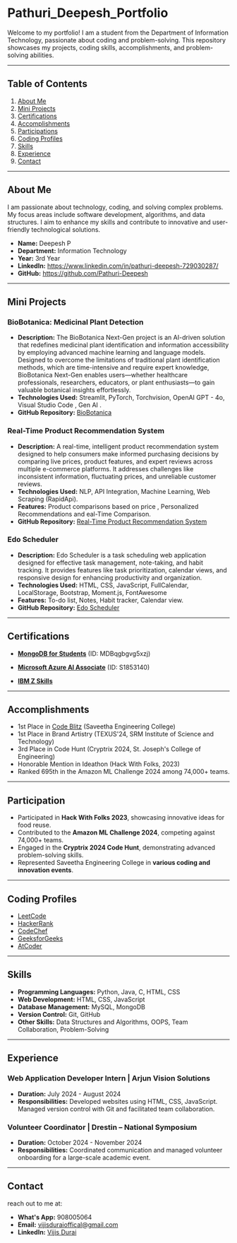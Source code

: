 # Pathuri_Deepesh_Portfolio
Welcome to my portfolio! I am a student from the Department of Information Technology, passionate about coding and problem-solving. This repository showcases my projects, coding skills, accomplishments, and problem-solving abilities.

---

## Table of Contents
1. [About Me](#about-me)
2. [Mini Projects](#mini-projects)
3. [Certifications](#certifications)
4. [Accomplishments](#accomplishments)
5. [Participations](#participation)
6. [Coding Profiles](#coding-profiles)
7. [Skills](#skills)
8. [Experience](#experience)
9. [Contact](#contact)

---

## About Me
I am passionate about technology, coding, and solving complex problems. My focus areas include software development, algorithms, and data structures. I aim to enhance my skills and contribute to innovative and user-friendly technological solutions.

- **Name:** Deepesh P
- **Department:** Information Technology
- **Year:** 3rd Year
- **LinkedIn:** https://www.linkedin.com/in/pathuri-deepesh-729030287/
- **GitHub:** https://github.com/Pathuri-Deepesh

---

## Mini Projects
### BioBotanica: Medicinal Plant Detection
- **Description:** The BioBotanica Next-Gen project is an AI-driven solution that redefines medicinal plant identification and information accessibility by employing advanced machine learning and language models. Designed to overcome the limitations of traditional plant identification methods, which are time-intensive and require expert knowledge, BioBotanica Next-Gen enables users—whether healthcare professionals, researchers, educators, or plant enthusiasts—to gain valuable botanical insights effortlessly.
- **Technologies Used:** Streamlit, PyTorch, Torchvision, OpenAI GPT - 4o, Visual Studio Code , Gen AI .
- **GitHub Repository:** [BioBotanica](https://github.com/Vijisdurai/BioBotanica.git)

### Real-Time Product Recommendation System
- **Description:** A real-time, intelligent product recommendation system designed to help consumers make informed purchasing decisions by comparing live prices, product features, and expert reviews across multiple e-commerce platforms. It addresses challenges like inconsistent information, fluctuating prices, and unreliable customer reviews.
- **Technologies Used:** NLP, API Integration, Machine Learning, Web Scraping (RapidApi).
- **Features:** Product comparisons based on price , Personalized Recommendations and eal-Time Comparison.
- **GitHub Repository:** [Real-Time Product Recommendation System](https://github.com/Vijisdurai/datathon.git)

### Edo Scheduler
- **Description:** Edo Scheduler is a task scheduling web application designed for effective task management, note-taking, and habit tracking. It provides features like task prioritization, calendar views, and responsive design for enhancing productivity and organization.
- **Technologies Used:** HTML, CSS, JavaScript, FullCalendar, LocalStorage, Bootstrap, Moment.js, FontAwesome
- **Features:** To-do list, Notes, Habit tracker, Calendar view.
- **GitHub Repository:** [Edo Scheduler](https://github.com/Vijisdurai/EdoScheduler.git)

---

## Certifications
- **[MongoDB for Students](https://github.com/Vijisdurai/Vijis-Durai-R-Portfolio/blob/main/certificate/course/mongo%20db_page-0001.jpg)** (ID: MDBqgbgvg5xzj)

- **[Microsoft Azure AI Associate](https://github.com/Vijisdurai/Vijis-Durai-R-Portfolio/blob/main/certificate/course/IMG-20241022-WA0215.jpg)** (ID: S1853140)
- **[IBM Z Skills](https://github.com/Vijisdurai/Vijis-Durai-R-Portfolio/blob/main/certificate/course/IBM%20Z%20SKILLS.png)**

---

## Accomplishments
- 1st Place in [Code Blitz](https://github.com/Vijisdurai/Vijis-Durai-R-Portfolio/blob/main/certificate/achievements/code%20blitz.jpg) (Saveetha Engineering College)
- 1st Place in Brand Artistry (TEXUS'24, SRM Institute of Science and Technology)
- 3rd Place in Code Hunt (Cryptrix 2024, St. Joseph's College of Engineering)
- Honorable Mention in Ideathon (Hack With Folks, 2023)
- Ranked 695th in the Amazon ML Challenge 2024 among 74,000+ teams.

---

## Participation
- Participated in **Hack With Folks 2023**, showcasing innovative ideas for food reuse.
- Contributed to the **Amazon ML Challenge 2024**, competing against 74,000+ teams.
- Engaged in the **Cryptrix 2024 Code Hunt**, demonstrating advanced problem-solving skills.
- Represented Saveetha Engineering College in **various coding and innovation events**.

---

## Coding Profiles
- [LeetCode](https://leetcode.com/u/vijishdurai006/)
- [HackerRank](#)
- [CodeChef](#)
- [GeeksforGeeks](#)
- [AtCoder](#)

---

## Skills
- **Programming Languages:** Python, Java, C, HTML, CSS
- **Web Development:** HTML, CSS, JavaScript
- **Database Management:** MySQL, MongoDB
- **Version Control:** Git, GitHub
- **Other Skills:** Data Structures and Algorithms, OOPS, Team Collaboration, Problem-Solving

---

## Experience
### Web Application Developer Intern | Arjun Vision Solutions
- **Duration:** July 2024 - August 2024
- **Responsibilities:** Developed websites using HTML, CSS, JavaScript. Managed version control with Git and facilitated team collaboration.

### Volunteer Coordinator | Drestin – National Symposium
- **Duration:** October 2024 - November 2024
- **Responsibilities:** Coordinated communication and managed volunteer onboarding for a large-scale academic event.

---

## Contact
reach out to me at:
- **What's App:** 908005064
- **Email:** [vijisduraioffical@gmail.com](mailto:vijisduraioffical@gmail.com)
- **LinkedIn:** [Vijis Durai](https://www.linkedin.com/in/vijis-durai-r-801143298)
